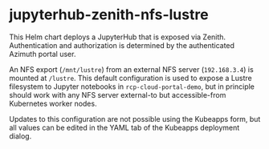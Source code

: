 # jupyterhub-zenith-nfs-lustre

This Helm chart deploys a JupyterHub that is exposed via Zenith. Authentication and
authorization is determined by the authenticated Azimuth portal user.

An NFS export (`/mnt/lustre`) from an external NFS server (`192.168.3.4`) 
is mounted at `/lustre`. This default configuration is used to expose a 
Lustre filesystem to Jupyter notebooks in `rcp-cloud-portal-demo`, but in
principle should work with any NFS server external-to but accessible-from
Kubernetes worker nodes.

Updates to this configuration are not possible using the Kubeapps form, but
all values can be edited in the YAML tab of the Kubeapps deployment dialog.